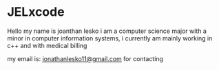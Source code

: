 # JELxcode
Hello my name is joanthan lesko i am a computer science major with a minor in computer information systems, i currently am mainly working in c++ and with medical billing

my email is: jonathanlesko11@gmail.com for contacting
